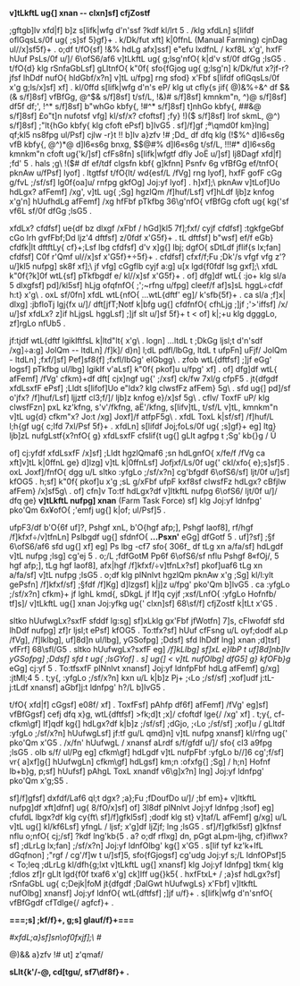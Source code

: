 **v\]tLkftL ug{\] xnan -- clxn\]sf\] cfjZostf**

;gftgb\]lv xfd\|f\] b\]z s\[lifk\|wfg d\'n\'ssf ?kdf kl/lrt 5 . /klg
xfdLn\] s\[lifdf oflGqsLs/0f ug{ ;s\]sf 5}gf}+ . k/Dk/fut xft\] k\|0ffnL
(Manual Farming) cjnDag ul//x\]sf5f}+ . o;df t/fO{sf\] !&% hdLg
afx\]ssf\] e\"efu lxdfnL / kxf8L x\'g\', hxfF hUuf PsLs/0f u/\]/
6\\ofS6/af6 v\]tLkftL ug{ g;lsg\'nfO{ k\|d\'v sf/0f dfGg ;lsG5 . t/fO{d}
klg rSnfaGbLsf\] gLltnfO{ k\"0f{ sfo{fGjog ug{ g;lsg\'n\] k/Dk/fut
x?jf-r?jfsf lhDdf nufO{ hldGbf/x?n\] v\]tL u/fpg\] rng sfod} x\'Fbf
s\[lifdf oflGqsLs/0f x\'g g;ls/x\]sf\] xf\] . kl/0ffd s\[lifk\|wfg
d\'n\'s eP/ klg ut cfly{s jif{ @)&%÷&\^ df \$&(& s/f\]8sf\] vfBfGg,
@\^\$& s/f\]8sf\] t/sf/L, !&)# s/f\]8sf\] kmnkm\"n, \^)@ s/f\]8sf\] df5f
df;\', !\^\* s/f\]8sf\] b\"whGo kbfy{, !#\^\* s/f\]8sf\] t\]nhGo kbfy{,
##&@ s/f\]8sf\] £o\"t\]n nufotsf vfg\] kl/sf/x? cfoftsf\] ;fy} !)(\$
s/f\]8sf\] lrof skmL, @\^) s/f\]8sf\] ;\"lt{hGo kbfy{ klg cfoft ePsf\]
b\]lvG5 . sf\]/f\]gf ;ª\\qmd0f km}lng\] qf;kl5 ns8fpg ul/Psf\] cjlw -r}t
!! b\]lv a}zfv !# ;Dd\_ df dfq klg (!\$%\^ d\]l6«s6g vfB kbfy{, @\^)\*@
d\]l6«s6g bnxg, \$\$@#% d\]l6«s6g t/sf/L, !!!#\* d\]l6«s6g kmnkm\"n
cfoft ug{\'k/\]sf\] cfFs8fn\] s\[lifk\|wfgtf dfly JoË u/\]sf\] lj8Dagf
xfd\|f\] ;fd\' 5 . hals ;g\\ !(\$# df ef/tdf clgsfn kbf{ g\]kfnn\] Psnfv
6g vfBfGg ef/tnfO{ pknAw u/fPsf\] lyof\] . ltgtfsf t/fO{lt/ wd{esf/L
/fVg\] rng lyof\], hxfF gofF cGg g/fvL ;/sf/sf\] lg0f{oa\]u/ rnfpg
gkfOg\] Joj:yf lyof\] . h\]xf\];\\ pknAw v\]tLof\]Uo hdLgx? afFemf\]
/xg\', v\]tL ug{ ;Sg\] hgzlQm /f\]huf/Lsf\] vf\]hLdf ljb\]z knfog
x\'g\'n\] hUufhdLg afFemf\] /xg hfFbf pTkfbg 36\\g\'nfO{ vfBfGg cfoft
ug{ kg{\'sf vf6L sf/0f dfGg ;lsG5 .

xfdLx? cfdfsf\] ue{df bz dlxgf /xFbf / hGd\]kl5 7f\];fxf/ cyjf cfdfsf\]
:tgkfgeGbf cGo lrh gvfFbf;Dd ljz\'4 dftfsf\] z/0fdf x\'G5f}+ . tL
dftfsf\] b\"wsf\] ef/f eGb} cfdfk\|lt dftftLy{ cf}+;Lsf lbg cfdfsf\]
d\'v x\]g{\] lbj; dgfO{ sDtLdf jflif{s lx;fan\] cfdfsf\] C0f r\'Qmf
ul//x\]sf x\'G5f}+÷5f}+ . cfdfsf\] cfxf/f;Fu ;Dk\'/s vfgf vfg z\'?
u/\]kl5 nufpg\] sk8f xf\];\\ jf vfg\] cGgflb cyjf a:g\] u\[x lgd{f0fdf
lsg gxf\];\\ xfdL k\"0f{?k\]0f wtL{sf\] pTkfbgdf e/ kl//x\]sf x\'G5f}+ .
of\] dfg\]df wtL{ :jo+ klg sl/a 5 dlxgfsf\] pd\]/kl5sf\] hLjg ofqfnfO{
;\';\~rfng u/fpg\] cleef/f af\]s\]sL hggL÷cfdf h:t} x\'g\\ . oxL
sf/0fn\] xfdL wtL{nfO{ ...wtL{dftf' eg\]/ k\'sfb{5f}+ . ca sl/a ;f\]x\|
dlxg\] :jbfloTj lgj{fx u/\]/ dft\[jfT;Notf k\|bfg ug{\] cfdfnfO{ cfhLjg
;\]jf ;\'\>\'iffsf\] /x/ u/\]sf xfdLx? z\]if hLjgsL hggLsf\] ;\]jf slt
u/\]sf 5f}+ t \< of\] k\|;+u klg dgggLo, zf\]rgLo nfUb5 .

jf:tjdf wtL{dftf lgikIftfsL k\|ltd\"lt{ x\'g\\ . logn\] ...ltdL t ;DkGg
ljsl;t d\'n\'sdf /xg\]÷a:g\] JolQm -- ltdLn\] /f\]k\]/ d}n\] l;dL
pdfl/lbGg, ltdL t ufpFn\] uFjf/ JolQm - ltdLn\] ;fxf/\]sf\] Pef\]sf8{f\]
;fxfl/lbGg' elGbgg\\ . zfob wtL{dftfsf\] ;\]jf eGg\' logsf\] pTkfbg
ul/lbg\] lgikIf v\'aLsf\] k\"0f{ pkof\]u u/fpg\' xf\] . of\] dfg\]df
wtL{ afFemf\] /fVg\' cfkm}+df dft\[ cjx\]ngf ug{\' ;/xsf\] ck/fw 7xl/g
cfpF5 . jt{dfgdf xfdLsxfF ePsf\] ;Lldt s\[lifof\]Uo e\"ldx? klg clwsfFz
afFem} 5g\\ . sfd ug{\] pd\]/sf o\'jfx? /f\]huf/Lsf\] ljjztf cl3;f/\]/
ljb\]z knfog e}/x\]sf 5g\\ . cflv/ ToxfF uP/ klg clwsfFzn\] pxL
kz\'kfng, s\'v\'/fkfng, aË\'/kfng, s\[lifv\]tL, t/sf/L v\]tL, kmnkm\"n
v\]tL ug{d} cfkm\"x? Jo:t /xg\] Joxf\]/f atfpF5g\\ . xfdL ToxL
k\|sf/sf\] /f\]huf/L l;h{gf ug{ c;Ifd 7xl/Psf 5f}+ . xfdLn\] s\[lifdf
Joj;foLs/0f ug{ ;s\]gf}+ eg\] ltg} ljb\]zL nufgLstf{x?nfO{ g} xfdLsxfF
cfslif{t ug{\] gLlt agfpg t ;Sg\' kb{}g / Û

of\] cj:yfdf xfdLsxfF /x\]sf\] ;Lldt hgzlQmaf6 ;sn hdLgnfO{ x/fe/f /fVg
ca xft\]v\]tL k\|0ffnL ge} d\]lzg\] v\]tL k\|0ffnLsf\] Jofjxf/Ls/0f
ug{\' ckl/xfo{ e};s\]sf\]5 . oxL Joxf\]/fnfO{ dgg u/L sltko :yfgLo
;/sf/x?n\] cg\'bfgdf 6\\ofS6/sf\] ljt/0f u/\]sf\] kfOG5 . h;sf\] k\"0f{
pkof\]u x\'g ;sL g/xFbf ufpF kxf8sf clwsfFz hdLgx? cBfjlw afFem}
/x\]sf5g\\ . of\] cfn\]v To:tf hdLgx?df v\]ltkftL nufpg 6\\ofS6/ ljt/0f
u/\]/ dfq ge} **v\]tLkftL nufpg\] xnan** (Farm Task Force) sf\] klg
Joj:yf ldnfpg\' pko\'Qm 6x‍¥ofO{ ;\'emfj ug{\] k\|of; ul/Psf\]5 .

ufpF3/df b\'O{6f uf\]?, Pshgf xnL, b\'O{hgf afp;\], Pshgf laof8\],
rf/hgf /f\]kfxf÷/v\]tfnLn\] Pslbgdf ug{\] sfdnfO{ **...Psxn'** eGg\]
dfGotf 5 . uf\]?sf\] ;§f 6\\ofS6/af6 sfd ug{\] xf\] eg\] Ps lbg -cf7
sfo{ 306f\_ df tLg xn a/fa/sf\] hdLgdf v\]tL nufpg ;lsg\] cg\'ej 5 .
o;/L ;fdfGotM Pp6f 6\\ofS6/sf nflu Pshgf 8«fOj/, 5 hgf afp;\], tLg hgf
laof8\], afx\|hgf /f\]kfxf/÷v\]tfnLx?sf\] pkof\]uaf6 tLg xn a/fa/sf\]
v\]tL nufpg ;lsG5 . o;df klg plNnlvt hgzlQm pknAw x\'g ;Sg\] kl/l:ylt
gePsfn\] /f\]kfxf/sf\] ;§fdf /f\]Kg\] d\]lzgsf\] k\|j\]z u/fpg\' pko\'Qm
b\]lvG5 . ca :yfgLo ;/sf/x?n\] cfkm}+ jf lghL kmd{, sDkgL jf If\]q cyjf
;xsf/LnfO{ :yfgLo Hofnfb/ tf\]s\]/ v\]tLkftL ug{\] xnan Joj:yfkg ug{\'
clxn\]sf\] 68\\sf/f\] cfjZostf k\|tLt x\'G5 .

sltko hUufwgLx?sxfF sfddf lg:sg\] sf\]xLklg gx\'Fbf jfWotfn\] 7\]s,
cFlwofdf sfd lhDdf nufpg\] zf\]r ljsl;t ePsf\] kfOG5 . To:tfx?sf\] hUuf
cfFsng u/L oyf;dodf aLp /fVg\], /f\]lklbg\], uf\]8d\]n ul/lbg\],
yGSofpg\] ;Ddsf\] sfd lhDdf lng\] xnan ;d\]tsf\] vfFrf\] 68\\sfl/G5 .
sltko hUufwgLx?sxfF eg\] */f\]kLlbg\] sf\]xL e}lbP t uf\]8d\]nb\]lv
yGSofpg\] ;Ddsf\] sfd t ug{ ;lsGYof\] . s\] ug{\] \< v\]tL nufOlbg\]
dfG5\] g} kfOFb}g* eGg\] cj:yf 5 . To:tfsxfF plNnlvt xnansf\] Joj:yf
ldnfpFbf hdLg afFemf\] g/xg\] :jtMl;4 5 . t;y{, :yfgLo ;/sf/x?n\] kxn
u/L k\|b\]z Pj+ ;‹Lo ;/sf/sf\] ;xof\]udf j:tL-j:tLdf xnansf\] aGbf\]j:t
ldnfpg\' h?/L b\]lvG5 .

t/fO{ xfd\|f\] cGgsf\] e08f/ xf\] . ToxfFsf\] pAhfp df6f\] afFemf\]
/fVg\' eg\]sf\] vfBfGgsf\] cefj dfq x}g, wtL{dftfsf\] \>fk;d\]t ;x\]/
cfoftdf lge{/ /xg\' xf\] . t;y{, cf-cfkm\\gf\] If\]qdf kg{\] hdLgx?df
k\|b\]z ;/sf/sf\] ;dGjo, ;‹Lo ;/sf/sf\] ;xof\]u / gLltdf :yfgLo
;/sf/x?n\] hUufwgLsf\] jf:tf gu/L qmd}n\] v\]tL nufpg xnansf\] kl/rfng
ug{\' pko\'Qm x\'G5 . /x/fn\' hUufwgL / xnansf aLrdf s/f/gfdf u/\]/ sfo{
cl3 a9fpg ;lsG5 . olb s/f/ ul/Pg eg\] cfkm\\gf\] hdLgdf v\]tL nufpFbf
:yfgLo b//\]6 cg\';f/sf\] vr{ a\]xf\]g{\] hUufwgLn\] cfkm\\gf\] hdLgsf\]
km;n :ofxfg{\] ;Sg\] / h;n\] Hofnf lb+b}g, p;sf\] hUufsf\] pAhgL ToxL
xnandf v6\\g\]x?n\] lng\] Joj:yf ldnfpg\' pko\'Qm x\'g;S5 .

sf\]/f\]gfsf\] dxfdf/Laf6 ql;t dgx? ;a};Fu ;fDoufDo u/\]/ ;bf em}+
v\]ltkftL nufpg\]df xft\]dfnf\] ug{ 8/fO/x\]sf\] of\] 3l8df plNnlvt
Joj:yf ldnfpg ;lsof\] eg\] cfufdL lbgx?df klg cy{ft\\ sf\]/f\]gfkl5sf\]
;dodf klg st} v\]taf/L afFemf\] g/xg\] u/L v\]tL ug{\] kl/kf6Lsf\] yfngL
/ ljsf; x\'g\]df ljZjf; lng ;lsG5 . sf\]/f\]gfkl5sf\] g\]kfnsf nflu
o;nfO{ cj;/sf\] ?kdf lng\'kb{5 . a? o;df rflxg\] dn, pGgt aLpm-ljhg,
cf}iflwx?sf\] ;dLrLg lx;fan\] ;/sf/x?n\] Joj:yf ldnfOlbg\' kg{\] x\'G5 .
s\[lif tyf kz\'k+IfL dGqfnon\] ;\"rgf / cg\'/f\]w t u/\]sf\]5,
sfo{fGjogsf\] cg\'udg Joj:yf s;/L ldnfOPsf\]5 \< To;leq ;dLrLg
kl/dfh{g;lxt v\]tLkftL ug{\] xnansf\] klg Joj:yf ldnfpg\] tkm{ klg
;fdlos zf\]r gLlt lgd{f0f txaf6 x\'g\] ck\]Iff ug{}k5{ . hxfFtxL+ /
;a}sf hdLgx?sf\] rSnfaGbL ug{ c;Dejk\|foM jt{dfgdf ;DalGwt hUufwgLs}
x\'Fbf\] v\]ltkftL nufOlbg\] xnansf\] Joj:yf ldnfO{ wtL{dftfsf\] ;\]jf
u/f}+ . s\[lifk\|wfg d\'n\'snfO{ vfBfGgdf cfTdlge{/ agfcf}+ .

**===;s\] ;kf/f}+, g;s\] glauf/f}+===**

*#xfdL;a}sf\]sn\\of0fxjf\];\\ \#*

@)&& a}zfv !# ut\] z\'qmaf/

**sLlt{k\'/-@, cd\[tgu/, sf7\\df8f}+ .**
